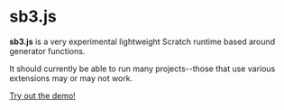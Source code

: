 # sb3.js

**sb3.js** is a very experimental lightweight Scratch runtime based around generator functions.

It should currently be able to run many projects--those that use various extensions may or may not work.

[Try out the demo!](https://valadaptive.github.io/sb3-js/demo.html)